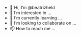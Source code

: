 - 👋 Hi, I’m @beatrizheld
- 👀 I’m interested in ...
- 🌱 I’m currently learning ...
- 💞️ I’m looking to collaborate on ...
- 📫 How to reach me ...

<!---
beatrizheld/beatrizheld is a ✨ special ✨ repository because its `README.md` (this file) appears on your GitHub profile.
You can click the Preview link to take a look at your changes.
--->

